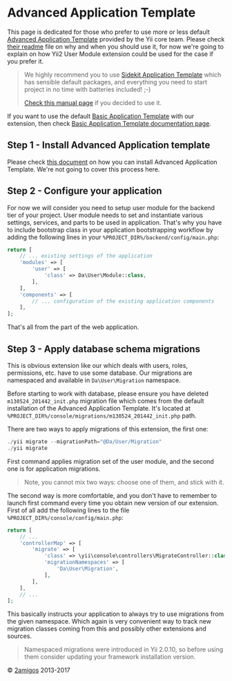 Advanced Application Template
=============================

This page is dedicated for those who prefer to use more or less default
[Advanced Application Template](https://github.com/yiisoft/yii2-app-advanced) provided by the Yii core team. Please
check [their readme](https://github.com/yiisoft/yii2-app-advanced#readme) file on why and when you should use it,
for now we're going to explain on how Yii2 User Module extension could be used for the case if you prefer it.

> We highly recommend you to use [Sidekit Application Template](https://github.com/sidekit/yii2-app-template) which has sensible default
packages, and everything you need to start project in no time with batteries included! ;-)
>
> [Check this manual page](sidekit-application-template.md) if you decided to use it.

If you want to use the default [Basic Application Template](https://github.com/yiisoft/yii2-app-basic) with our
extension, then check [Basic Application Template documentation page](basic-application-template.md).

Step 1 - Install Advanced Application template
----------------------------------------------

Please check [this document](https://github.com/yiisoft/yii2-app-advanced/blob/master/docs/guide/start-installation.md)
on how you can install Advanced Application Template. We're not going to cover this process here.

Step 2 - Configure your application
-----------------------------------

For now we will consider you need to setup user module for the backend tier of your project. User module needs to set
and instantiate various settings, services, and parts to be used in application. That's why you have to include
bootstrap class in your application bootstrapping workflow by adding the following lines in your
`%PROJECT_DIR%/backend/config/main.php`:

```php
return [
    // ... existing settings of the application
    'modules' => [
        'user' => [
            'class' => Da\User\Module::class,
        ],
    ],
    'components' => [
        // ... configuration of the existing application components
    ],
];
```

That's all from the part of the web application.

Step 3 - Apply database schema migrations
-----------------------------------------

This is obvious extension like our which deals with users, roles, permissions, etc. have to use some database.
Our migrations are namespaced and available in `Da\User\Migration` namespace.

Before starting to work with database, please ensure you have deleted `m130524_201442_init.php` migration file
which comes from the default installation of the Advanced Application Template. It's located at
`%PROJECT_DIR%/console/migrations/m130524_201442_init.php` path.

There are two ways to apply migrations of this extension, the first one:

```php
./yii migrate --migrationPath="@Da/User/Migration"
./yii migrate
```

First command applies migration set of the user module, and the second one is for application migrations.

> Note, you cannot mix two ways: choose one of them, and stick with it.

The second way is more comfortable, and you don't have to remember to launch first command every time you obtain
new version of our extension. First of all add the following lines to the file
`%PROJECT_DIR%/console/config/main.php`:

```php
return [
    // ...
    'controllerMap' => [
        'migrate' => [
            'class' => \yii\console\controllers\MigrateController::class,
            'migrationNamespaces' => [
                'Da\User\Migration',
            ],
        ],
    ],
    // ...
];
```

This basically instructs your application to always try to use migrations from the given namespace. Which again
is very convenient way to track new migration classes coming from this and possibly other extensions and sources.

> Namespaced migrations were introduced in Yii 2.0.10, so before using them consider updating your framework
> installation version.


© [2amigos](http://www.2amigos.us/) 2013-2017
